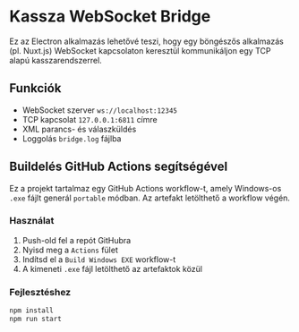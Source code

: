 # Kassza WebSocket Bridge

Ez az Electron alkalmazás lehetővé teszi, hogy egy böngészős alkalmazás (pl. Nuxt.js) WebSocket kapcsolaton keresztül kommunikáljon egy TCP alapú kasszarendszerrel.

## Funkciók

- WebSocket szerver `ws://localhost:12345`
- TCP kapcsolat `127.0.0.1:6811` címre
- XML parancs- és válaszküldés
- Loggolás `bridge.log` fájlba

## Buildelés GitHub Actions segítségével

Ez a projekt tartalmaz egy GitHub Actions workflow-t, amely Windows-os `.exe` fájlt generál `portable` módban. Az artefakt letölthető a workflow végén.

### Használat

1. Push-old fel a repót GitHubra
2. Nyisd meg a `Actions` fület
3. Indítsd el a `Build Windows EXE` workflow-t
4. A kimeneti `.exe` fájl letölthető az artefaktok közül

### Fejlesztéshez

```bash
npm install
npm run start
```
